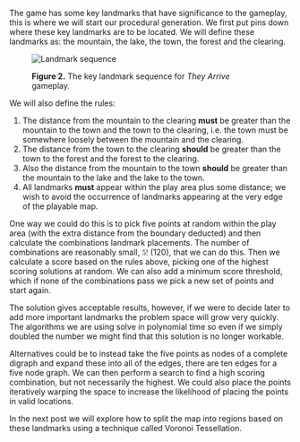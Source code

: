 The game has some key landmarks that have significance to the gameplay, this is where we will start our
procedural generation. We first put pins down where these key landmarks are to be located. We will define
these landmarks as: the mountain, the lake, the town, the forest and the clearing.

<figure>
    <img src="/procedural-terrain-generation/img/landmarks.svg" alt="Landmark sequence"/>
    <p><strong>Figure 2.</strong> The key landmark sequence for <em>They Arrive</em> gameplay.
</figure>

We will also define the rules:

1. The distance from the mountain to the clearing **must** be greater than the mountain to the
town and the town to the clearing, i.e. the town must be somewhere loosely between the mountain and the
clearing.
2. The distance from the town to the clearing **should** be greater than the town to the forest
and the forest to the clearing.
3. Also the distance from the mountain to the town **should** be greater than the mountain to
the lake and the lake to the town.
4. All landmarks **must** appear within the play area plus some distance; we wish to avoid
the occurrence of landmarks appearing at the very edge of the playable map.

One way we could do this is to pick five points at random within the play area (with the extra distance
from the boundary deducted) and then calculate the combinations landmark placements. The number of
combinations are reasonably small, <math><mn>5</mn><mo>!</mo></math> (120), that we can do this. Then we
calculate a score based on the rules above, picking one of the highest scoring solutions at random. We
can also add a minimum score threshold, which if none of the combinations pass we pick a new set of
points and start again.

<figure>
    <div id="random-landmarks-interactive-figure"></div>
</figure>

The solution gives acceptable results, however, if we were to decide later to add more important landmarks
the problem space will grow very quickly. The algorithms we are using solve in polynomial time so even if
we simply doubled the number we might find that this solution is no longer workable.

Alternatives could be to instead take the five points as nodes of a complete digraph and expand these
into all of the edges, there are ten edges for a five node graph. We can then perform a search
to find a high scoring combination, but not necessarily the highest. We could also place the points
iteratively warping the space to increase the likelihood of placing the points in valid locations.

In the next post we will explore how to split the map into regions based on these landmarks using a
technique called Voronoi Tessellation.
